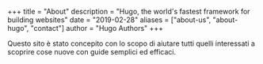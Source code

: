 +++
title = "About"
description = "Hugo, the world's fastest framework for building websites"
date = "2019-02-28"
aliases = ["about-us", "about-hugo", "contact"]
author = "Hugo Authors"
+++

Questo sito è stato concepito con lo scopo di aiutare tutti quelli interessati a scoprire cose nuove con guide semplici ed efficaci.

